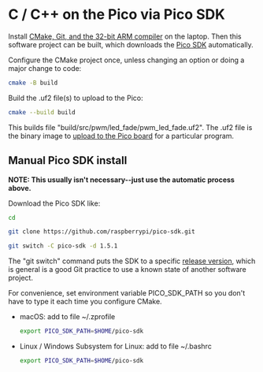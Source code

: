 # C / C++ on the Pico via Pico SDK

Install
[CMake, Git, and the 32-bit ARM compiler](./compiler.md)
on the laptop.
Then this software project can be built, which downloads the
[Pico SDK](https://www.raspberrypi.com/documentation/pico-sdk/)
automatically.

Configure the CMake project once, unless changing an option or doing a major change to code:

```sh
cmake -B build
```

Build the .uf2 file(s) to upload to the Pico:

```sh
cmake --build build
```

This builds file "build/src/pwm/led_fade/pwm_led_fade.uf2".
The .uf2 file is the binary image to
[upload to the Pico board](./upload.md)
for a particular program.

## Manual Pico SDK install

**NOTE: This usually isn't necessary--just use the automatic process above.**

Download the Pico SDK like:

```sh
cd

git clone https://github.com/raspberrypi/pico-sdk.git

git switch -C pico-sdk -d 1.5.1
```

The "git switch" command puts the SDK to a specific
[release version](https://github.com/raspberrypi/pico-sdk/releases),
which is general is a good Git practice to use a known state of another software project.

For convenience, set environment variable PICO_SDK_PATH so you don't have to type it each time you configure CMake.

* macOS: add to file ~/.zprofile

    ```sh
    export PICO_SDK_PATH=$HOME/pico-sdk
    ```
* Linux / Windows Subsystem for Linux: add to file ~/.bashrc

    ```sh
    export PICO_SDK_PATH=$HOME/pico-sdk
    ```

